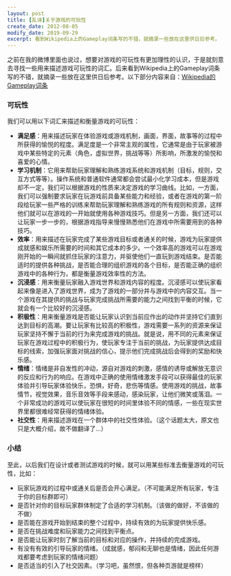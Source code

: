 ```yaml
---
layout: post
title: [乱译]关于游戏的可玩性
create_date: 2012-08-05
modify_date: 2019-09-29
excerpt: 看到Wikipedia上的Gameplay词条写的不错，就摘录一些放在这里供日后参考。
--- 
```


之前在我的微博里面也说过，想要对游戏的可玩性有更加理性的认识，于是就刻意去寻找一些用来描述游戏可玩性的词汇。后来看到Wikipedia上的Gameplay词条写的不错，就摘录一些放在这里供日后参考。以下部分内容来自：[Wikipedia的Gameplay词条](http://en.wikipedia.org/wiki/Gameplay)
### 可玩性
我们可以用以下词汇来描述和衡量游戏的可玩性：
* **满足感**：用来描述玩家在体验游戏或游戏机制，画面，界面，故事等的过程中所获得的愉悦的程度。满足度是一个非常主观的属性，它通常是由于玩家被游戏中某些特定的元素（角色，虚拟世界，挑战等等）所影响，所激发的愉悦和喜爱的心情。
* **学习机制**：它用来帮助玩家理解和熟练游戏系统和游戏机制（目标，规则，交互方式等等）。操作系统和普通软件通常都会尝试最小化学习成本，但是游戏却不一定，我们可以根据游戏的性质来决定游戏的学习曲线。比如，一方面，我们可以强制要求玩家在玩游戏前具备某些能力和经验，或者在游戏的第一阶段给玩家一些严格的训练来帮助玩家理解和熟练游戏的所有规则和资源，这样他们就可以在游戏的一开始就使用各种游戏技巧。但是另一方面，我们还可以让玩家一步一步的，根据游戏指导来慢慢熟悉他们在游戏中所需要用到的各种技巧。
* **效率**：用来描述在玩家完成了某些游戏目标或者通关的时候，游戏为玩家提供成就感和娱乐所需要的时间和其它成本的多少。一个效率高的游戏可以在游戏刚开始的一瞬间就抓住玩家的注意力，并驱使他们一直玩到游戏结束。是否能适时的提供各种挑战，是否能合理的组织游戏的各个目标，是否能正确的组织游戏中的各种行为，都是衡量游戏效率性的方法。
* **沉浸感**：用来衡量玩家融入游戏世界和游戏内容的程度。沉浸感可以使玩家看起来像是进入了游戏世界，成为了游戏的一部分并与游戏中的内容交互。当一个游戏在其提供的挑战与玩家完成挑战所需要的能力之间找到平衡的时候，它就会有一个比较好的沉浸感。
* **积极性**：用来衡量游戏是否能让玩家认识到当前应作出的动作并坚持它们直到达到目标的高潮。要让玩家有比较高的积极性，游戏需要一系列的资源来保证玩家坚持不懈于当前的行为来完成游戏的挑战。就是说，用不同的元素来保证玩家在游戏过程中的积极行为，使玩家专注于当前的挑战，为玩家提供达成目标的线索，加强玩家面对挑战的信心，提示他们完成挑战后会得到的奖励和快乐感。
* **情绪**：情绪是非自发性的冲动，源自对游戏的刺激，感情的诱导或解放无意识的反应和行为的响应。在游戏中正确的使用情绪激发手段可以获得最佳的玩家体验并引导玩家体验快乐，恐惧，好奇，悲伤等情感。使用游戏的挑战，故事情节，视觉效果，音乐音效等手段来感动，感染玩家，让他们微笑或落泪。一个非常成功的游戏可以使玩家在很短的时间里体验不同的情感，一些在现实世界里都很难经常获得的情绪体验。
* **社交性**：用来描述游戏在一个群体中的社交性体验。（这个话题太大，原文也只是大概介绍，故不做翻译了...）

### 小结
至此，以后我们在设计或者测试游戏的时候，就可以用某些标准去衡量游戏的可玩性，比如：
* 玩家玩游戏的过程中或通关后是否会开心满足。（不可能满足所有玩家，专注于你的目标群即可）
* 是否针对你的目标玩家群体制定了合适的学习机制。（该做的做好，不该做的不做）
* 是否能在游戏开始到结束的整个过程中，持续有效的为玩家提供快乐感。
* 是否在挑战难度和玩家能力之间找到平衡点。
* 是否能让玩家时刻了解当前的目标和对应的操作，并持续的完成游戏。
* 有没有有效的引导玩家的情绪。（成就感，郁闷和无聊也是情绪，因此任何游戏都要考虑到玩家的情绪问题）
* 是否适当的引入了社交因素。（学习吧，虽然恨，但各种页游就是榜样）

